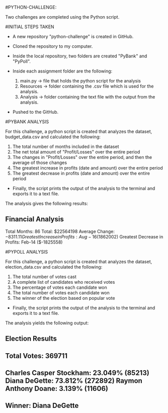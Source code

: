 #PYTHON-CHALLENGE:

Two challenges are completed using the Python script.

#INITIAL STEPS TAKEN
- A new repository "python-challenge" is created in GitHub.
- Cloned the repository to my computer.
- Inside the local repository, two folders are created "PyBank" and "PyPoll".
- Inside each assignment folder are the following:
   1. main.py -> file that holds the python script for the analysis
   2. Resources -> folder containing the .csv file which is used for the analysis.
   3. Analysis -> folder containing the text file with the output from the analysis.
 
 - Pushed to the GitHub.
 
 #PYBANK ANALYSIS
 
 For this challenge, a python script is created that analyzes the dataset, budget_data.csv and calculated the following:
 
  1. The total number of months included in the dataset
  2. The net total amount of "Profit/Losses" over the entire period
  3. The changes in "Profit/Losses" over the entire period, and then the average of those changes
  4. The greatest increase in profits (date and amount) over the entire period
  5. The greatest decrease in profits (date and amount) over the entire period

- Finally, the script prints the output of the analysis to the terminal and exports it to a text file.

The analysis gives the following results:

Financial Analysis
----------------------------
Total Months: 86
Total: $22564198
Average Change: $-8311.11
Greatest Increase in Profits: Aug-16 ($1862002)
Greatest Decrease in Profits: Feb-14 ($-1825558)


#PYPOLL ANALYSIS

For this challenge, a python script is created that analyzes the dataset, election_data.csv and calculated the following:

  1. The total number of votes cast
  2. A complete list of candidates who received votes
  3. The percentage of votes each candidate won
  4. The total number of votes each candidate won
  5. The winner of the election based on popular vote
  
- Finally, the script prints the output of the analysis to the terminal and exports it to a text file.

The analysis yields the following output:

Election Results
------------------------
Total Votes: 369711
------------------------- 
Charles Casper Stockham:  23.049% (85213)
Diana DeGette:  73.812% (272892)
Raymon Anthony Doane:  3.139% (11606)
-------------------------
Winner: Diana DeGette
------------------------

